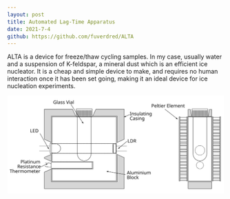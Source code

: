 ```yaml
---
layout: post
title: Automated Lag-Time Apparatus
date: 2021-7-4
github: https://github.com/fuverdred/ALTA
---
```


ALTA is a device for freeze/thaw cycling samples. In my case, usually water and a suspension of K-feldspar, a mineral dust which is an efficient ice nucleator. It is a cheap and simple device to make, and requires no human interaction once it has been set going, making it an ideal device for ice nucleation experiments.

![ALTA cross-section](https://raw.githubusercontent.com/fuverdred/ALTA/9ea97608547a6540db01ce2b88226d19de28fd11/images/ALTA_cross_section.svg)
